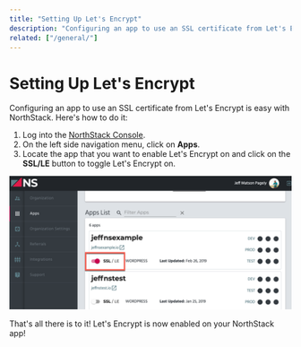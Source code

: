 ```yaml
---
title: "Setting Up Let's Encrypt"
description: "Configuring an app to use an SSL certificate from Let's Encrypt is easy with NorthStack. Here's how to do it."
related: ["/general/"]
---
```


# Setting Up Let's Encrypt

Configuring an app to use an SSL certificate from Let's Encrypt is easy with NorthStack. Here's how to do it:

1. Log into the [NorthStack Console](https://console.northstack.com/).
2. On the left side navigation menu, click on **Apps**.
3. Locate the app that you want to enable Let's Encrypt on and click on the **SSL/LE** button to toggle Let's Encrypt on.

![Enabling Let's Encrypt](../../../src/images/enable-letsencrypt.png)

That's all there is to it! Let's Encrypt is now enabled on your NorthStack app!